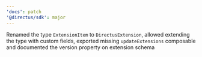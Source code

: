 ```yaml
---
'docs': patch
'@directus/sdk': major
---
```


Renamed the type `ExtensionItem` to `DirectusExtension`, allowed extending the type with custom fields, exported missing `updateExtensions` composable and documented the version property on extension schema
